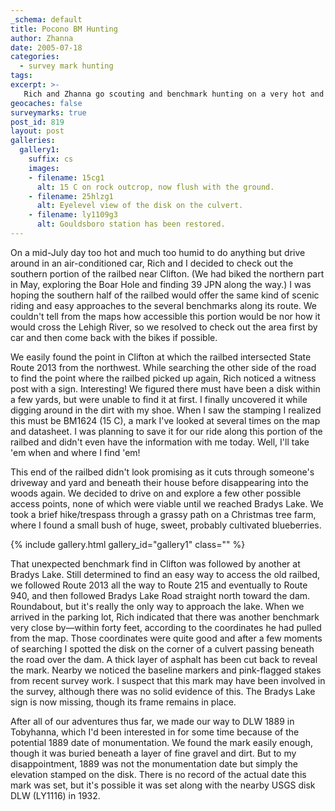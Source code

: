 ```yaml
---
_schema: default
title: Pocono BM Hunting
author: Zhanna
date: 2005-07-18
categories:
  - survey mark hunting
tags:
excerpt: >- 
   Rich and Zhanna go scouting and benchmark hunting on a very hot and humid day.
geocaches: false
surveymarks: true
post_id: 819
layout: post           
galleries:
  gallery1:
    suffix: cs
    images: 
    - filename: 15cg1
      alt: 15 C on rock outcrop, now flush with the ground.   
    - filename: 25hlzg1
      alt: Eyelevel view of the disk on the culvert.
    - filename: ly1109g3
      alt: Gouldsboro station has been restored.                                               
---      
```


On a mid-July day too hot and much too humid to do anything but drive around in an air-conditioned car, Rich and I decided to check out the southern portion of the railbed near Clifton. (We had biked the northern part in May, exploring the Boar Hole and finding 39 JPN along the way.) I was hoping the southern half of the railbed would offer the same kind of scenic riding and easy approaches to the several benchmarks along its route. We couldn't tell from the maps how accessible this portion would be nor how it would cross the Lehigh River, so we resolved to check out the area first by car and then come back with the bikes if possible.

We easily found the point in Clifton at which the railbed intersected State Route 2013 from the northwest. While searching the other side of the road to find the point where the railbed picked up again, Rich noticed a witness post with a sign. Interesting! We figured there must have been a disk within a few yards, but were unable to find it at first. I finally uncovered it while digging around in the dirt with my shoe. When I saw the stamping I realized this must be BM1624 (15 C), a mark I've looked at several times on the map and datasheet. I was planning to save it for our ride along this portion of the railbed and didn't even have the information with me today. Well, I'll take 'em when and where I find 'em!

This end of the railbed didn't look promising as it cuts through someone's driveway and yard and beneath their house before disappearing into the woods again. We decided to drive on and explore a few other possible access points, none of which were viable until we reached Bradys Lake. We took a brief hike/trespass through a grassy path on a Christmas tree farm, where I found a small bush of huge, sweet, probably cultivated blueberries.

{% include gallery.html gallery_id="gallery1" class="" %}

That unexpected benchmark find in Clifton was followed by another at Bradys Lake. Still determined to find an easy way to access the old railbed, we followed Route 2013 all the way to Route 215 and eventually to Route 940, and then followed Bradys Lake Road straight north toward the dam. Roundabout, but it's really the only way to approach the lake. When we arrived in the parking lot, Rich indicated that there was another benchmark very close by—within forty feet, according to the coordinates he had pulled from the map. Those coordinates were quite good and after a few moments of searching I spotted the disk on the corner of a culvert passing beneath the road over the dam. A thick layer of asphalt has been cut back to reveal the mark. Nearby we noticed the baseline markers and pink-flagged stakes from recent survey work. I suspect that this mark may have been involved in the survey, although there was no solid evidence of this. The Bradys Lake sign is now missing, though its frame remains in place.

After all of our adventures thus far, we made our way to DLW 1889 in Tobyhanna, which I'd been interested in for some time because of the potential 1889 date of monumentation. We found the mark easily enough, though it was buried beneath a layer of fine gravel and dirt. But to my disappointment, 1889 was not the monumentation date but simply the elevation stamped on the disk. There is no record of the actual date this mark was set, but it's possible it was set along with the nearby USGS disk DLW (LY1116) in 1932.
